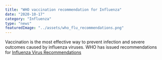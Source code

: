 ```yaml
---
title: "WHO vaccination recommendation for Influenza"
date: "2020-10-17"
category: "Influenza"
type: "news"
featuredImage: "../assets/who_flu_recommendations.png"
---
```


Vaccination is the most effective way to prevent infection and severe outcomes caused by influenza viruses.
WHO has issued recommendations for  [Influenza Virus Recommendations](https://www.who.int/influenza/vaccines/use/en/)
